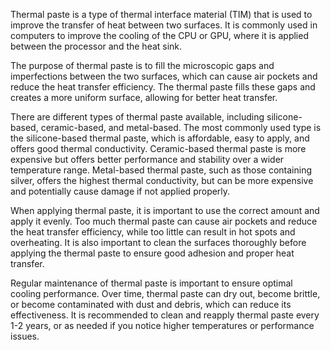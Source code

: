 Thermal paste is a type of thermal interface material (TIM) that is used to improve the transfer of heat between two surfaces. It is commonly used in computers to improve the cooling of the CPU or GPU, where it is applied between the processor and the heat sink.

The purpose of thermal paste is to fill the microscopic gaps and imperfections between the two surfaces, which can cause air pockets and reduce the heat transfer efficiency. The thermal paste fills these gaps and creates a more uniform surface, allowing for better heat transfer.

There are different types of thermal paste available, including silicone-based, ceramic-based, and metal-based. The most commonly used type is the silicone-based thermal paste, which is affordable, easy to apply, and offers good thermal conductivity. Ceramic-based thermal paste is more expensive but offers better performance and stability over a wider temperature range. Metal-based thermal paste, such as those containing silver, offers the highest thermal conductivity, but can be more expensive and potentially cause damage if not applied properly.

When applying thermal paste, it is important to use the correct amount and apply it evenly. Too much thermal paste can cause air pockets and reduce the heat transfer efficiency, while too little can result in hot spots and overheating. It is also important to clean the surfaces thoroughly before applying the thermal paste to ensure good adhesion and proper heat transfer.

Regular maintenance of thermal paste is important to ensure optimal cooling performance. Over time, thermal paste can dry out, become brittle, or become contaminated with dust and debris, which can reduce its effectiveness. It is recommended to clean and reapply thermal paste every 1-2 years, or as needed if you notice higher temperatures or performance issues.